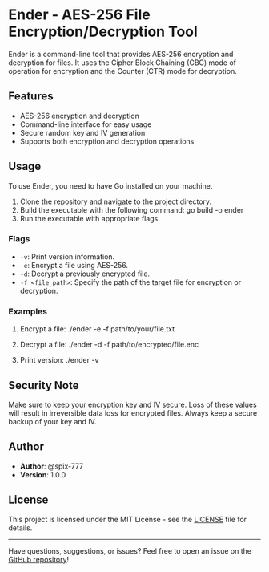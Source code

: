 # Ender - AES-256 File Encryption/Decryption Tool

Ender is a command-line tool that provides AES-256 encryption and decryption for files. It uses the Cipher Block Chaining (CBC) mode of operation for encryption and the Counter (CTR) mode for decryption.

## Features

- AES-256 encryption and decryption
- Command-line interface for easy usage
- Secure random key and IV generation
- Supports both encryption and decryption operations

## Usage

To use Ender, you need to have Go installed on your machine.

1. Clone the repository and navigate to the project directory.
2. Build the executable with the following command:
    go build -o ender
3. Run the executable with appropriate flags.

### Flags

- `-v`: Print version information.
- `-e`: Encrypt a file using AES-256.
- `-d`: Decrypt a previously encrypted file.
- `-f <file_path>`: Specify the path of the target file for encryption or decryption.

### Examples

1. Encrypt a file:
    ./ender -e -f path/to/your/file.txt

2. Decrypt a file:
    ./ender -d -f path/to/encrypted/file.enc

3. Print version:
    ./ender -v


## Security Note

Make sure to keep your encryption key and IV secure. Loss of these values will result in irreversible data loss for encrypted files. Always keep a secure backup of your key and IV.

## Author

- **Author**: @spix-777
- **Version**: 1.0.0

## License

This project is licensed under the MIT License - see the [LICENSE](LICENSE) file for details.

---

Have questions, suggestions, or issues? Feel free to open an issue on the [GitHub repository](https://github.com/spix-777/Ender)!

